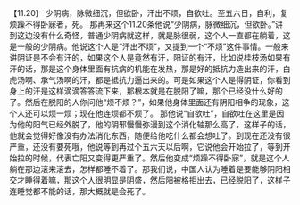 【11.20】  少阴病，脉微细沉，但欲卧，汗出不烦，自欲吐。至五六日，自利，复烦躁不得卧寐者，死。
那再来这个11.20条他说“少阴病，脉微细沉，但欲卧。”讲到这边没有什么奇怪，普通少阴病就这样，就是脉很弱，这个人一直都在躺着，这是一般的少阴病。他说这个人是“汗出不烦”，又提到一个“不烦”这件事情。一般来讲阴证是不会有汗的，如果这个人是竟然有汗，阳证的有汗，比如说桂枝汤如果有汗的话，那是这个身体里面有抗病的机能在发热，那是好的抵抗力造出来的汗，白虎汤啊、承气汤啊的汗，都是抵抗力逼出来的。可是如果这个人是得阴证，你看到身上的汗是这样滴滴答答流下来，那根本就是在脱阳了嘛，那个已经没什么好的了。然后在脱阳的人你问他“烦不烦？”，如果他身体里面还有阴阳相争的现象，这个人还可以烦一烦；现在他连烦都不烦了。
那他说“自欲吐”，自欲吐在这里是因为他的阳气已经外脱了，他的阴邪慢慢弥漫到这个消化轴那么高了，这样子的话，他就会觉得好像没有办法消化东西，随便给他吃什么都会想吐了。到现在还没有很严重，还没有要死哦，他说等到再过个五六天以后啊，它说他会开始拉了，等到开始拉的时候，代表亡阳又变得更严重了。然后他变成“烦躁不得卧寐”，就是这个人躺在那边滚来滚去，怎样都睡不着了。那我们说，中国人认为睡着是要能够阴阳相交才睡得着嘛，那这个人很明显是阴盛，然后阳被格拒出去，已经脱阳了，这样子连睡觉都不能的话，那大概就是会死了。

